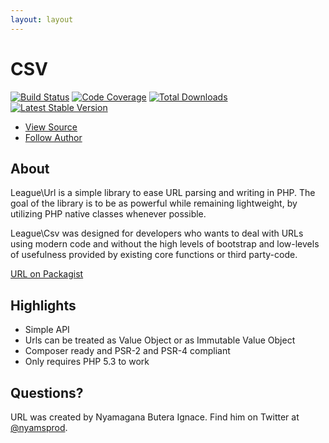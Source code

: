 ```yaml
---
layout: layout
---
```


# CSV

[![Build Status](https://travis-ci.org/thephpleague/url.png?branch=master)](https://travis-ci.org/thephpleague/url)
[![Code Coverage](https://scrutinizer-ci.com/g/thephpleague/url/badges/coverage.png?b=master)](https://scrutinizer-ci.com/g/thephpleague/url/?branch=master)
[![Total Downloads](https://poser.pugx.org/league/url/downloads.png)](https://packagist.org/packages/league/url)
[![Latest Stable Version](https://poser.pugx.org/league/url/v/stable.png)](https://packagist.org/packages/league/url)

<ul class="quick_links">
    <li><a class="github" href="https://github.com/thephpleague/url">View Source</a></li>
    <li><a class="twitter" href="https://twitter.com/nyamsprod">Follow Author</a></li>
</ul>

## About

League\Url is a simple library to ease URL parsing and writing in
PHP. The goal of the library is to be as powerful while remaining lightweight,
by utilizing PHP native classes whenever possible.

League\Csv was designed for developers who wants to deal with URLs using
modern code and without the high levels of bootstrap and low-levels of
usefulness provided by existing core functions or third party-code.

[URL on Packagist](https://packagist.org/packages/league/url)

## Highlights

* Simple API
* Urls can be treated as Value Object or as Immutable Value Object
* Composer ready and PSR-2 and PSR-4 compliant
* Only requires PHP 5.3 to work 

## Questions?

URL was created by Nyamagana Butera Ignace. Find him on Twitter at [@nyamsprod](https://twitter.com/nyamsprod).
